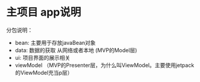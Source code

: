 # 主项目 app说明
分包说明：

- bean:  主要用于存放javaBean对象
- data: 数据的获取 从网络或者本地  (MVP的Model层)
- ui:  项目界面的展示相关
- viewModel  （MVP的Presenter层，为什么叫ViewModel。主要使用jetpack的ViewModel充当p层）